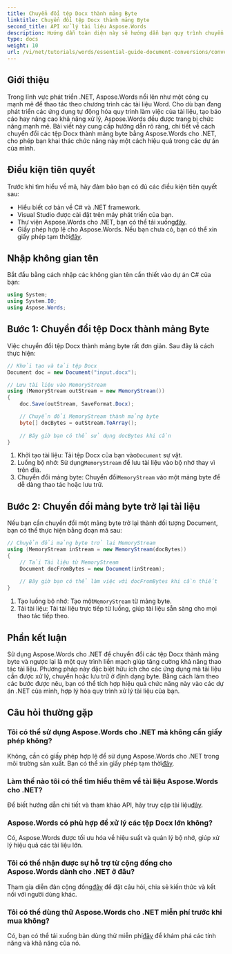 ```yaml
---
title: Chuyển đổi tệp Docx thành mảng Byte
linktitle: Chuyển đổi tệp Docx thành mảng Byte
second_title: API xử lý tài liệu Aspose.Words
description: Hướng dẫn toàn diện này sẽ hướng dẫn bạn quy trình chuyển đổi tệp Docx thành mảng byte và ngược lại thành đối tượng tài liệu bằng Aspose.Words cho .NET.
type: docs
weight: 10
url: /vi/net/tutorials/words/essential-guide-document-conversions/convert-docx-to-byte-arrays/
---
```

## Giới thiệu

Trong lĩnh vực phát triển .NET, Aspose.Words nổi lên như một công cụ mạnh mẽ để thao tác theo chương trình các tài liệu Word. Cho dù bạn đang phát triển các ứng dụng tự động hóa quy trình làm việc của tài liệu, tạo báo cáo hay nâng cao khả năng xử lý, Aspose.Words đều được trang bị chức năng mạnh mẽ. Bài viết này cung cấp hướng dẫn rõ ràng, chi tiết về cách chuyển đổi các tệp Docx thành mảng byte bằng Aspose.Words cho .NET, cho phép bạn khai thác chức năng này một cách hiệu quả trong các dự án của mình.

## Điều kiện tiên quyết

Trước khi tìm hiểu về mã, hãy đảm bảo bạn có đủ các điều kiện tiên quyết sau:

- Hiểu biết cơ bản về C# và .NET framework.
- Visual Studio được cài đặt trên máy phát triển của bạn.
-  Thư viện Aspose.Words cho .NET, bạn có thể tải xuống[đây](https://releases.aspose.com/words/net/).
-  Giấy phép hợp lệ cho Aspose.Words. Nếu bạn chưa có, bạn có thể xin giấy phép tạm thời[đây](https://purchase.conholdate.com/temporary-license/).

## Nhập không gian tên

Bắt đầu bằng cách nhập các không gian tên cần thiết vào dự án C# của bạn:

```csharp
using System;
using System.IO;
using Aspose.Words;
```

## Bước 1: Chuyển đổi tệp Docx thành mảng Byte

Việc chuyển đổi tệp Docx thành mảng byte rất đơn giản. Sau đây là cách thực hiện:

```csharp
// Khởi tạo và tải tệp Docx
Document doc = new Document("input.docx");

// Lưu tài liệu vào MemoryStream
using (MemoryStream outStream = new MemoryStream())
{
    doc.Save(outStream, SaveFormat.Docx);

    // Chuyển đổi MemoryStream thành mảng byte
    byte[] docBytes = outStream.ToArray();
    
    // Bây giờ bạn có thể sử dụng docBytes khi cần
}
```
1.  Khởi tạo tài liệu: Tải tệp Docx của bạn vào`Document` sự vật.
2.  Luồng bộ nhớ: Sử dụng`MemoryStream` để lưu tài liệu vào bộ nhớ thay vì trên đĩa.
3.  Chuyển đổi mảng byte: Chuyển đổi`MemoryStream` vào một mảng byte để dễ dàng thao tác hoặc lưu trữ.

## Bước 2: Chuyển đổi mảng byte trở lại tài liệu

Nếu bạn cần chuyển đổi một mảng byte trở lại thành đối tượng Document, bạn có thể thực hiện bằng đoạn mã sau:

```csharp
// Chuyển đổi mảng byte trở lại MemoryStream
using (MemoryStream inStream = new MemoryStream(docBytes))
{
    // Tải Tài liệu từ MemoryStream
    Document docFromBytes = new Document(inStream);
    
    // Bây giờ bạn có thể làm việc với docFromBytes khi cần thiết
}
```
1.  Tạo luồng bộ nhớ: Tạo một`MemoryStream` từ mảng byte.
2. Tải tài liệu: Tải tài liệu trực tiếp từ luồng, giúp tài liệu sẵn sàng cho mọi thao tác tiếp theo.

## Phần kết luận

Sử dụng Aspose.Words cho .NET để chuyển đổi các tệp Docx thành mảng byte và ngược lại là một quy trình liền mạch giúp tăng cường khả năng thao tác tài liệu. Phương pháp này đặc biệt hữu ích cho các ứng dụng mà tài liệu cần được xử lý, chuyển hoặc lưu trữ ở định dạng byte. Bằng cách làm theo các bước được nêu, bạn có thể tích hợp hiệu quả chức năng này vào các dự án .NET của mình, hợp lý hóa quy trình xử lý tài liệu của bạn.

## Câu hỏi thường gặp

### Tôi có thể sử dụng Aspose.Words cho .NET mà không cần giấy phép không?
 Không, cần có giấy phép hợp lệ để sử dụng Aspose.Words cho .NET trong môi trường sản xuất. Bạn có thể xin giấy phép tạm thời[đây](https://purchase.conholdate.com/temporary-license/).

### Làm thế nào tôi có thể tìm hiểu thêm về tài liệu Aspose.Words cho .NET?
 Để biết hướng dẫn chi tiết và tham khảo API, hãy truy cập tài liệu[đây](https://reference.aspose.com/words/net/).

### Aspose.Words có phù hợp để xử lý các tệp Docx lớn không?
Có, Aspose.Words được tối ưu hóa về hiệu suất và quản lý bộ nhớ, giúp xử lý hiệu quả các tài liệu lớn.

### Tôi có thể nhận được sự hỗ trợ từ cộng đồng cho Aspose.Words dành cho .NET ở đâu?
 Tham gia diễn đàn cộng đồng[đây](https://forum.aspose.com/c/words/8) để đặt câu hỏi, chia sẻ kiến thức và kết nối với người dùng khác.

### Tôi có thể dùng thử Aspose.Words cho .NET miễn phí trước khi mua không?
 Có, bạn có thể tải xuống bản dùng thử miễn phí[đây](https://releases.aspose.com/) để khám phá các tính năng và khả năng của nó.